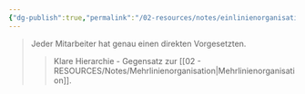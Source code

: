 ```yaml
---
{"dg-publish":true,"permalink":"/02-resources/notes/einlinienorganisation/","tags":["organisation/leitungssystem"],"noteIcon":"","updated":"2025-08-28T17:45:54.000+02:00"}
---
```


>Jeder Mitarbeiter hat genau einen direkten Vorgesetzten.
>>Klare Hierarchie - Gegensatz zur [[02 - RESOURCES/Notes/Mehrlinienorganisation\|Mehrlinienorganisation]].